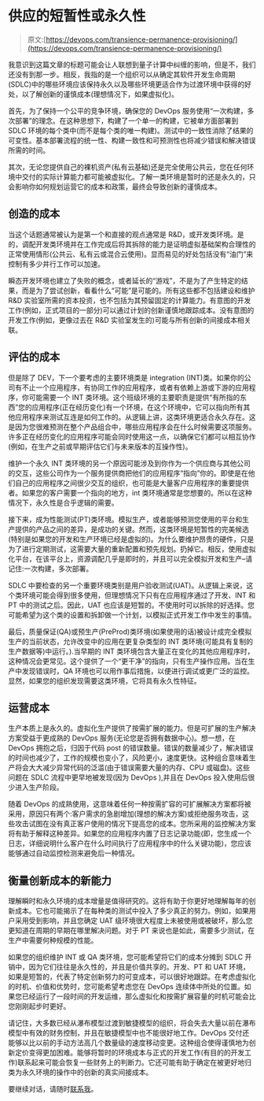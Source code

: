 # 供应的短暂性或永久性

> 原文:[https://devops.com/transience-permanence-provisioning/](https://devops.com/transience-permanence-provisioning/)

我意识到这篇文章的标题可能会让人联想到量子计算中纠缠的影响，但是不，我们还没有到那一步。相反，我指的是一个组织可以从确定其软件开发生命周期(SDLC)中的哪些环境应该保持永久以及哪些环境更适合作为过渡环境中获得的好处，以了解创新的谨慎成本(理想情况下，如果虚拟化)。

首先，为了保持一个公平的竞争环境，确保您的 DevOps 服务使用“一次构建，多次部署”的理念。在这种思想下，构建了一个单一的构建，它被单方面部署到 SDLC 环境的每个类中(而不是每个类的唯一构建)。测试中的一致性消除了结果的可变性。基本部署流程的统一性、构建一致性和可预测性也将减少错误和解决错误所需的时间。

其次，无论您提供自己的裸机资产(私有云基础)还是完全使用公共云，您在任何环境中交付的实际计算能力都可能被虚拟化。了解一类环境是暂时的还是永久的，只会影响你如何规划运营它的成本和政策，最终会导致创新的谨慎成本。

## 创造的成本

当这个话题通常被认为是第一个和直接的观点通常是 R&D，或开发类环境。是的，调配开发类环境并在工作完成后将其拆除的能力是证明虚拟基础架构合理性的正常使用情形(公共云、私有云或混合云使用)。显而易见的好处包括没有“油门”来控制有多少并行工作可以加速。

瞬态开发环境也建立了失败的概念，或者延长的“游戏”，不是为了产生特定的结果，而是为了尝试创新，看看什么“可能”是可能的。所有这些都不包括建设和维护 R&D 实验室所需的资本投资，也不包括为其预留固定的计算能力。有意图的开发工作(例如，正式项目的一部分)可以通过计划的创新谨慎地跟踪成本。没有意图的开发工作(例如，更像过去在 R&D 实验室发生的)可能与所有创新的间接成本相关联。

## 评估的成本

但是除了 DEV，下一个要考虑的主要环境类是 integration (INT)类。如果你的公司有不止一个应用程序，有协同工作的应用程序，或者有依赖上游或下游的应用程序，你可能需要一个 INT 类环境。这个班级环境的主要职责是提供“有所指的东西”您的应用程序(正在经历变化)有一个环境，在这个环境中，它可以指向所有其他应用程序来测试互连是如何工作的。从逻辑上讲，这类环境更适合永久存在。这是因为您很难预测在整个产品组合中，哪些应用程序会在什么时候需要这项服务。许多正在经历变化的应用程序可能会同时使用这一点，以确保它们都可以相互协作(例如，在生产之前或早期评估它们与未来版本的互操作性)。

维护一个永久 INT 类环境的另一个原因可能涉及到你作为一个供应商与其他公司的交互，这些公司作为一个服务提供商把他们的应用程序“指向”你的。即使是在他们自己的应用程序之间很少交互的组织，也可能是大量客户应用程序的重要提供者。如果您的客户需要一个指向的地方，int 类环境通常是您想要的。所以在这种情况下，永久性是合乎逻辑的需要。

接下来，成为性能测试(PT)类环境。模拟生产，或者能够预测您使用的平台和生产提供的产品之间的差异，是成功的关键。然而，这类环境是短暂性的完美候选(特别是如果您的开发和生产环境已经是虚拟的)。为什么要维护昂贵的硬件，只是为了进行定期测试，这需要大量的重新配置和预先规划。扔掉它。相反，使用虚拟化平台，在该平台上，资源调配几乎是即时的，并且可以完全模拟开发和生产–请记住:一次构建，多次部署。

SDLC 中要检查的另一个重要环境类别是用户验收测试(UAT)。从逻辑上来说，这个类环境可能会得到很多使用，但理想情况下只有在应用程序通过了开发、INT 和 PT 中的测试之后。因此，UAT 也应该是短暂的。不使用时可以拆除的好选择。您可能希望为这个类的设置和拆卸做一个计划，以模拟正式开发工作中发生的事情。

最后，质量保证(QA)或预生产(PreProd)类环境(如果使用的话)被设计成完全模拟生产的当前状态，允许改变中的应用在更复杂类型的 INT 类环境(可能具有复制的生产数据等)中运行。).当早期的 INT 类环境包含大量正在变化的其他应用程序时，这种情况会更常见。这个提供了一个“更干净”的指向，只有生产操作应用。当在生产中发现错误时，QA 环境也可以用作事后措施，以便进行调试或更广泛的监控。显然，如果您的组织发现需要这类环境，它将具有永久性特征。

## 运营成本

生产本质上是永久的。虚拟化生产提供了按需扩展的能力。但是可扩展的生产解决方案受益于更成熟的 DevOps 服务(无论您是否拥有数据中心)。想一想，在 DevOps 拥抱之后，归因于代码 post 的错误数量。错误的数量减少了，解决错误的时间也减少了，工作的规模也变小了，风险更小，速度更快。这种组合意味着生产将会大大减少异常代码的泛滥(由于错误需要大量的内存、CPU 或磁盘)。这些问题在 SDLC 流程中更早地被发现(因为 DevOps ),并且在 DevOps 投入使用后很少进入生产阶段。

随着 DevOps 的成熟使用，这意味着任何一种按需扩容的可扩展解决方案都将被采用，原因只有两个:客户需求的急剧增加(理想的解决方案)或拒绝服务攻击，这些攻击试图在没有真正客户使用的情况下提高您的成本。您所采用的监控解决方案将有助于解释这种差异。如果您的应用程序内置了日志记录功能(即，您生成一个日志，详细说明什么客户在什么时间执行了应用程序中的什么关键功能)，您应该能够通过自动监控检测来避免后一种情况。

## 衡量创新成本的新能力

理解瞬时和永久环境的成本增量是值得研究的。这将有助于你更好地理解每年的创新成本。它也可能揭示了在每种类的测试中投入了多少真正的努力。例如，如果用户采用受到影响，并且您确定 UAT 级环境很大程度上未被使用或被破坏，那么您更知道在周期的早期在哪里解决问题。对于 PT 来说也是如此，需要多少测试，在生产中需要何种规模的性能。

如果您的组织维护 INT 或 QA 类环境，您可能希望将它们的成本分摊到 SDLC 开销中，因为它们往往是永久性的，并且是价值共享的。开发、PT 和 UAT 环境，如果是短暂的，代表了特定创新努力的可变成本，可以很好地跟踪。在考虑虚拟化的时机、价值和优势时，您可能希望考虑您在 DevOps 连续体中所处的位置。如果您已经运行了一段时间的开发运维，那么虚拟化和按需扩展容量的时机可能会比您刚刚起步时更好。

请记住，大多数已经从瀑布模型过渡到敏捷模型的组织，将会失去大量以前在瀑布模型中有效的财务控制，并且在敏捷模型中也不能很好地工作。DevOps 交付还能够以比以前的手动方法高几个数量级的速度移动变更。这种组合使得谨慎地为创新定价变得更加困难。能够将暂时的环境成本与正式的开发工作(有目的的开发工作)联系起来可能会恢复一些财务上的判断力。它还可能有助于确定在被更好地归类为永久环境的操作中的创新的真实间接成本。

要继续对话，请随时[联系我](http://kristian%2Enelson@hotmail.com/)。